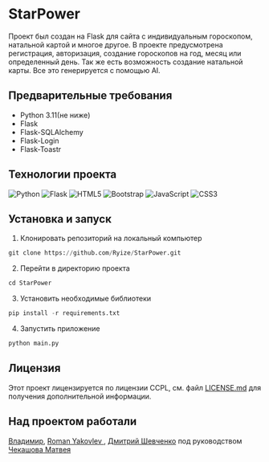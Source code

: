 # StarPower
Проект был создан на Flask для сайта c индивидуальным гороскопом, натальной картой и многое другое. 
В проекте предусмотрена регистрация, авторизация, создание гороскопов на год, месяц или определенный день. Так же есть возможность создание натальной карты.
Все это генерируется с помощью AI.

## Предварительные требования
  * Python 3.11(не ниже) 
  * Flask 
  * Flask-SQLAlchemy 
  * Flask-Login 
  * Flask-Toastr 
## Технологии проекта

![Python](https://img.shields.io/badge/python-3670A0?style=for-the-badge&logo=python&logoColor=ffdd54)
![Flask](https://img.shields.io/badge/flask-%23000.svg?style=for-the-badge&logo=flask&logoColor=white)
![HTML5](https://img.shields.io/badge/html5-%23E34F26.svg?style=for-the-badge&logo=html5&logoColor=white)
![Bootstrap](https://img.shields.io/badge/bootstrap-%23563D7C.svg?style=for-the-badge&logo=bootstrap&logoColor=white)
![JavaScript](https://img.shields.io/badge/javascript-%23323330.svg?style=for-the-badge&logo=javascript&logoColor=%23F7DF1E)
![CSS3](https://img.shields.io/badge/css3-%231572B6.svg?style=for-the-badge&logo=css3&logoColor=white)

## Установка и запуск
1. Клонировать репозиторий на локальный компьютер
```python
git clone https://github.com/Ryize/StarPower.git
```

2. Перейти в директорию проекта
```python
cd StarPower
```

3. Установить необходимые библиотеки
```python
pip install -r requirements.txt
```

4. Запустить приложение
```python
python main.py
```
## Лицензия
Этот проект лицензируется по лицензии CCPL, см. файл [LICENSE.md](https://github.com/Ryize/StarPower/blob/main/LICENSE)
для получения дополнительной информации.

## Над проектом работали
 [Владимир](https://github.com/Vivat67),
[Roman Yakovlev ](https://github.com/Rodan3D),
[Дмитрий Шевченко](https://github.com/DmitriyShev19) 
под руководством [Чекашова Матвея](https://github.com/Ryize)
